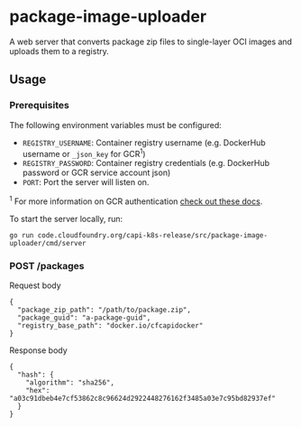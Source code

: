 # package-image-uploader

A web server that converts package zip files to single-layer OCI images and uploads them to a registry.

## Usage
### Prerequisites
The following environment variables must be configured:

* `REGISTRY_USERNAME`: Container registry username (e.g. DockerHub username or `_json_key` for GCR<sup>1</sup>)
* `REGISTRY_PASSWORD`: Container registry credentials (e.g. DockerHub password or GCR service account json)
* `PORT`: Port the server will listen on.

<sup>1</sup> For more information on GCR authentication [check out these docs](https://cloud.google.com/container-registry/docs/advanced-authentication#json-key).

To start the server locally, run:
 ```
go run code.cloudfoundry.org/capi-k8s-release/src/package-image-uploader/cmd/server
 ```

### POST /packages
Request body
```
{
  "package_zip_path": "/path/to/package.zip",
  "package_guid": "a-package-guid",
  "registry_base_path": "docker.io/cfcapidocker"
}
```

Response body
```
{
  "hash": {
    "algorithm": "sha256",
    "hex": "a03c91dbeb4e7cf53862c8c96624d2922448276162f3485a03e7c95bd82937ef"
  }
}
```
